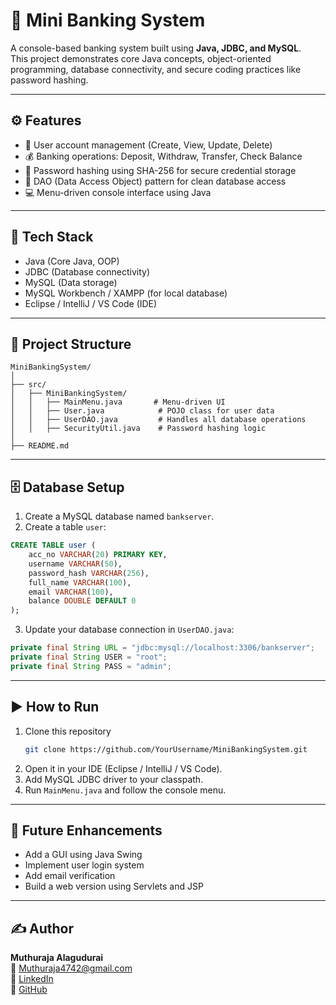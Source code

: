 # 🏦 Mini Banking System

A console-based banking system built using **Java, JDBC, and MySQL**.  
This project demonstrates core Java concepts, object-oriented programming, database connectivity, and secure coding practices like password hashing.

---

## ⚙️ Features

- 🧾 User account management (Create, View, Update, Delete)
- 💰 Banking operations: Deposit, Withdraw, Transfer, Check Balance
- 🔐 Password hashing using SHA-256 for secure credential storage
- 🧩 DAO (Data Access Object) pattern for clean database access
- 💻 Menu-driven console interface using Java

---

## 🧠 Tech Stack

- Java (Core Java, OOP)
- JDBC (Database connectivity)
- MySQL (Data storage)
- MySQL Workbench / XAMPP (for local database)
- Eclipse / IntelliJ / VS Code (IDE)

---

## 📂 Project Structure

```
MiniBankingSystem/
│
├── src/
│   ├── MiniBankingSystem/
│   │   ├── MainMenu.java       # Menu-driven UI
│   │   ├── User.java            # POJO class for user data
│   │   ├── UserDAO.java         # Handles all database operations
│   │   ├── SecurityUtil.java    # Password hashing logic
│
├── README.md
```

---

## 🗄️ Database Setup

1. Create a MySQL database named `bankserver`.
2. Create a table `user`:

```sql
CREATE TABLE user (
    acc_no VARCHAR(20) PRIMARY KEY,
    username VARCHAR(50),
    password_hash VARCHAR(256),
    full_name VARCHAR(100),
    email VARCHAR(100),
    balance DOUBLE DEFAULT 0
);
```

3. Update your database connection in `UserDAO.java`:
```java
private final String URL = "jdbc:mysql://localhost:3306/bankserver";
private final String USER = "root";
private final String PASS = "admin";
```

---

## ▶️ How to Run

1. Clone this repository  
   ```bash
   git clone https://github.com/YourUsername/MiniBankingSystem.git
   ```
2. Open it in your IDE (Eclipse / IntelliJ / VS Code).
3. Add MySQL JDBC driver to your classpath.
4. Run `MainMenu.java` and follow the console menu.

---

## 📌 Future Enhancements

- Add a GUI using Java Swing
- Implement user login system
- Add email verification
- Build a web version using Servlets and JSP

---

## ✍️ Author

**Muthuraja Alagudurai**  
📧 [Muthuraja4742@gmail.com](mailto:Muthuraja4742@gmail.com)  
🔗 [LinkedIn](https://www.linkedin.com/in/muthuraja4742)  
🔗 [GitHub](https://github.com/Muthu4742)
